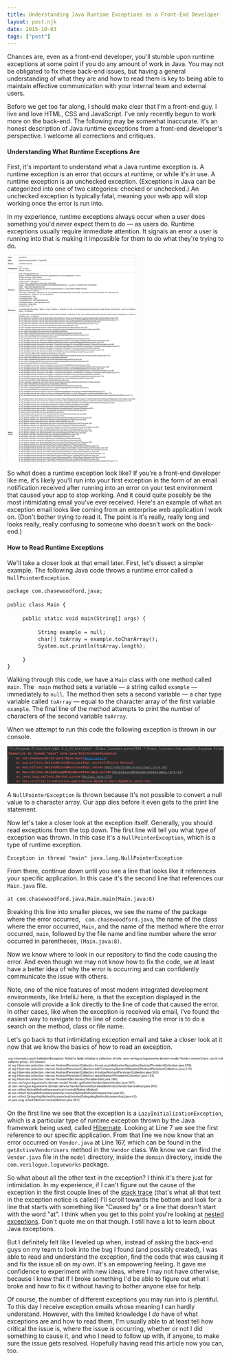 ```yaml
---
title: Understanding Java Runtime Exceptions as a Front-End Developer
layout: post.njk
date: 2015-10-03
tags: ["post"]
---
```


Chances are, even as a front-end developer, you'll stumble upon runtime exceptions at some point if you do any amount of
work in Java. You may not be obligated to fix these back-end issues, but having a general understanding of what they are
and how to read them is key to being able to maintain effective communication with your internal team and external
users.

Before we get too far along, I should make clear that I'm a front-end guy. I live and love HTML, CSS and JavaScript.
I've only recently begun to work more on the back-end. The following may be somewhat inaccurate. It's an honest
description of Java runtime exceptions from a front-end developer's perspective. I welcome all corrections and
critiques.

<h4>Understanding What Runtime Exceptions Are</h4>

First, it's important to understand what a Java runtime exception is. A runtime exception is an error that occurs at
runtime, or while it's in use. A runtime exception is an unchecked exception. (Exceptions in Java can be categorized
into one of two categories: checked or unchecked.) An unchecked exception is typically fatal, meaning your web app will
stop working once the error is run into.

In my experience, runtime exceptions always occur when a user does something you'd never expect them to do — as users
do. Runtime exceptions usually require immediate attention. It signals an error a user is running into that is making it
impossible for them to do what they're trying to do.

<div class="text-center"><img class="mw-100 mb-4 shadow border" src="blog-understandingJava-001.png" alt="Exception email"></div>

So what does a runtime exception look like? If you're a front-end developer like me, it's likely you'll run into your 
first exception in the form of an email notification received after running into an error on your test environment that 
caused your app to stop working. And it could quite possibly be the most intimidating email you've ever received. Here's 
an example of what an exception email looks like coming from an enterprise web application I work on. (Don't bother 
trying to read it. The point is it's really, really long and looks really, really confusing to someone who doesn't work 
on the back-end.)

<h4>How to Read Runtime Exceptions</h4>

We'll take a closer look at that email later. First, let's dissect a simpler example. The following Java code throws a
runtime error called a <code>NullPointerException</code>.

<pre class="rounded-4 mb-3"><code class="language-java">package com.chasewoodford.java;

public class Main {

     public static void main(String[] args) {

          String example = null;
          char[] toArray = example.toCharArray();
          System.out.println(toArray.length);

     }
}
</code></pre>

Walking through this code, we have a <code>Main</code> class with one method called <code>main</code>. The <code>
main</code> method sets a variable — a string called <code>example</code> — immediately to <code>null</code>. The method
then sets a second variable — a char type variable called <code>toArray</code> — equal to the character array of the
first variable <code>example</code>. The final line of the method attempts to print the number of characters of the
second variable <code>toArray</code>.

When we attempt to run this code the following exception is thrown in our console.

<div class="text-center"><img class="mw-100 mb-4 shadow border" src="blog-understandingJava-002.png" alt="Exception in IntelliJ console"></div>

A <code>NullPointerException</code> is thrown because it's not possible to convert a null value to a character array. 
Our app dies before it even gets to the print line statement.

Now let's take a closer look at the exception itself. Generally, you should read exceptions from the top down. The first
line will tell you what type of exception was thrown. In this case it's a <code>NullPointerException</code>, which is a
type of runtime exception.

<pre class="rounded-4 mb-3"><code class="language-java">Exception in thread "main" java.lang.NullPointerException</code></pre>

From there, continue down until you see a line that looks like it references your specific application. In this case
it's the second line that references our <code>Main.java</code> file.

<pre class="rounded-4 mb-3"><code class="language-java">at com.chasewoodford.java.Main.main(Main.java:8)</code></pre>

Breaking this line into smaller pieces, we see the name of the package where the error occurred, <code>
com.chasewoodford.java</code>, the name of the class where the error occurred, <code>Main</code>, and the name of the
method where the error occurred, <code>main</code>, followed by the file name and line number where the error occurred
in parentheses, <code>(Main.java:8)</code>.

Now we know where to look in our repository to find the code causing the error. And even though we may not know how to
fix the code, we at least have a better idea of why the error is occurring and can confidently communicate the issue
with others.

Note, one of the nice features of most modern integrated development environments, like IntelliJ here, is that the
exception displayed in the console will provide a link directly to the line of code that caused the error. In other
cases, like when the exception is received via email, I've found the easiest way to navigate to the line of code causing
the error is to do a search on the method, class or file name.

Let's go back to that intimidating exception email and take a closer look at it now that we know the basics of how to
read an exception.

<div class="text-center"><img class="mw-100 mb-4 shadow border" src="blog-understandingJava-003.png" alt="Exception email detail"></div>

On the first line we see that the exception is a <code>LazyInitializationException</code>, which is a particular type 
of runtime exception thrown by the Java framework being used, called <a href="http://hibernate.org/">Hibernate</a>. 
Looking at Line 7 we see the first reference to our specific application. From that line we now know that an error 
occurred on <code>Vendor.java</code> at Line 167, which can be found in the <code>getActiveVendorUsers</code> method in 
the <code>Vendor</code> class. We know we can find the <code>Vendor.java</code> file in the <code>model</code> 
directory, inside the <code>domain</code> directory, inside the <code>com.verilogue.logueworks</code> package.

So what about all the other text in the exception? I think it's there just for intimidation. In my experience, if I
can't figure out the cause of the exception in the first couple lines of
the <a href="https://en.wikipedia.org/wiki/Stack_trace">stack trace</a> (that's what all that text in the exception
notice is called) I'll scroll towards the bottom and look for a line that starts with something like "Caused by" or a
line that doesn't start with the word "at". I think when you get to this point you're looking
at <a href="https://en.wikipedia.org/wiki/Stack_trace">nested exceptions</a>. Don't quote me on that though. I still
have a lot to learn about Java exceptions.

But I definitely felt like I leveled up when, instead of asking the back-end guys on my team to look into the bug I
found (and possibly created), I was able to read and understand the exception, find the code that was causing it and fix
the issue all on my own. It's an empowering feeling. It gave me confidence to experiment with new ideas, where I may not
have otherwise, because I knew that if I broke something I'd be able to figure out what I broke and how to fix it
without having to bother anyone else for help.

Of course, the number of different exceptions you may run into is plentiful. To this day I receive exception emails
whose meaning I can hardly understand. However, with the limited knowledge I <em>do</em> have of what exceptions are and
how to read them, I'm usually able to at least tell how critical the issue is, where the issue is occurring, whether or
not I did something to cause it, and who I need to follow up with, if anyone, to make sure the issue gets resolved.
Hopefully having read this article now you can, too.